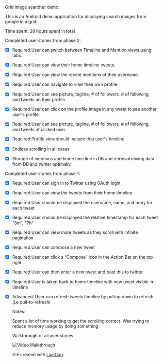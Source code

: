 Grid image searcher demo:


This is an Android demo application for displaying search images from google in a grid:

Time spent: 20 hours spent in total

Completed user stories from phase 2:

* [x] Required:User can switch between Timeline and Mention views using tabs.
* [x] Required:User can view their home timeline tweets.
* [x] Required:User can view the recent mentions of their username.
* [x] Required:User can navigate to view their own profile
* [x] Required:User can see picture, tagline, # of followers, # of following, and tweets on their profile.
* [x] Required:User can click on the profile image in any tweet to see another user's profile.
* [x] Required:User can see picture, tagline, # of followers, # of following, and tweets of clicked user.
* [x] Required:Profile view should include that user's timeline
* [x] Endless scrolling in all cases

* [x] Storage of mentions and home time line in DB and retrieval mixing data from DB and twitter optimally

Completed user stories from phase 1:

 * [x] Required:User can sign in to Twitter using OAuth login
 * [x] Required:User can view the tweets from their home timeline
 * [x] Required:User should be displayed the username, name, and body for each tweet
 * [x] Required:User should be displayed the relative timestamp for each tweet "8m", "7h"
 * [x] Required:User can view more tweets as they scroll with infinite pagination
 * [x] Required:User can compose a new tweet
 * [x] Required:User can click a “Compose” icon in the Action Bar on the top right
 * [x] Required:User can then enter a new tweet and post this to twitter
 * [x] Required:User is taken back to home timeline with new tweet visible in timeline
 * [x] Advanced: User can refresh tweets timeline by pulling down to refresh (i.e pull-to-refresh)
    
    Notes:

    Spent a lot of time working to get the scrolling correct. Was trying to reduce memory usage by doing something

    Walkthrough of all user stories:

    ![Video Walkthrough](walkthrough2.gif)

    GIF created with [LiceCap](http://www.cockos.com/licecap/).


